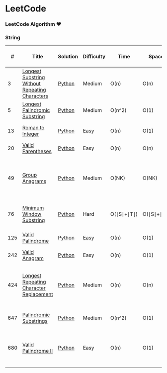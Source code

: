 LeetCode
========

### LeetCode Algorithm &hearts;

### String
| # | Title | Solution | Difficulty | Time | Space | Tag | Legend | Note | Last Submission Date |
|---| ----- | -------- | ---------- | ---- | ----- | --- | ------ | ---- | -------------------- |
|3|[Longest Substring Without Repeating Characters](https://leetcode.com/problems/longest-substring-without-repeating-characters/) | [Python](https://github.com/teslamyesla/leetcode/blob/master/python/003-longest-substring-without-repeating-characters.py)|Medium|O(n)|O(n)|String, Sliding Window|*| One pass: for right in range(len(s)), change left position correspondingly. | 2020-09-02 |
|5|[Longest Palindromic Substring](https://leetcode.com/problems/longest-palindromic-substring/) |[Python](https://github.com/teslamyesla/leetcode/blob/master/python/005-longest-palindromic-substring.py)|Medium|O(n^2)|O(1)|String|*| expandAroundCenter(s,i,i) and expandAroundCenter(s,i,i+1) | 2020-09-01 |
|13|[Roman to Integer](https://leetcode.com/problems/roman-to-integer/) | [Python](https://github.com/teslamyesla/leetcode/blob/master/python/013-roman-to-integer.py)|Easy|O(n)|O(1)|String, Math|y| if mapping[s[i]] < mapping[s[i+1]]: res -= mapping[s[i]] | 2020-09-02 |
|20|[Valid Parentheses](https://leetcode.com/problems/valid-parentheses/) | [Python](https://github.com/teslamyesla/leetcode/blob/master/python/020-valid-parentheses.py)|Easy|O(n)|O(n)|String, Stack|y| NA | 2020-09-01 |
|49|[Group Anagrams](https://leetcode.com/problems/group-anagrams/) | [Python](https://github.com/teslamyesla/leetcode/blob/master/python/049-group-anagrams.py)|Medium| O(NK)| O(NK)|String|*| 1. collections.defaultdict(list) - value type is list (default type is int) 2. Use dict[tuple(cnt)].append(s) or dict[''.join(sorted(s))].append(s) - key cannot be list, need to convert to string or tuple| 2020-09-03 |
|76|[Minimum Window Substring](https://leetcode.com/problems/minimum-window-substring/) | [Python](https://github.com/teslamyesla/leetcode/blob/master/python/076-minimum-window-substring.py)|Hard| O(∣S∣+∣T∣) |O(∣S∣+∣T∣) |String, Sliding Window|*| target_counter - counter == {}: check all target_counter chars are in counter; This problem is similiar with 003 | 2020-09-03 |
|125|[Valid Palindrome](https://leetcode.com/problems/valid-palindrome/) | [Python](https://github.com/teslamyesla/leetcode/blob/master/python/125-valid-palindrome.py)|Easy|O(n)|O(1)|String, Two Pointers|y| s[i].isalpha(), s[i].isdigit(), s[i].lower() | 2020-09-04 |
|242|[Valid Anagram](https://leetcode.com/problems/valid-anagram/) | [Python](https://github.com/teslamyesla/leetcode/blob/master/python/242-valid-anagram.py)|Easy|O(n)|O(1)|String|y| Use dict.keys(), collections.Counter() | 2020-09-03 |
|424|[Longest Repeating Character Replacement](https://leetcode.com/problems/longest-repeating-character-replacement/) | [Python](https://github.com/teslamyesla/leetcode/blob/master/python/424-longest-repeating-character-replacement.py)|Medium|O(n)|O(n)|String, Sliding Window|*| Start with a window of size 1 and increase it if size of window (which is r - l + 1) minus the amount of occurences of the most frequent character in the window (count) is less than or equal to k.| 2020-09-02 |
|647|[Palindromic Substrings](https://leetcode.com/problems/palindromic-substrings/) | [Python](https://github.com/teslamyesla/leetcode/blob/master/python/647-palindromic-substrings.py)|Medium|O(n^2)|O(1)|String|*| Same as 005, expandAroundCenter(s,i,i) and expandAroundCenter(s,i,i+1) | 2020-09-04 |
|680|[Valid Palindrome II](https://leetcode.com/problems/valid-palindrome-ii/) | [Python](https://github.com/teslamyesla/leetcode/blob/master/python/680-valid-palindrome-ii.py)|Easy|O(n)|O(1)|String, Two Pointers|*| If s[i] == s[j] then we may take i++; j--. Otherwise, the palindrome must be either s[i+1], s[i+2], ..., s[j] or s[i], s[i+1], ..., s[j-1], and we should check both cases.| 2020-09-01 |




